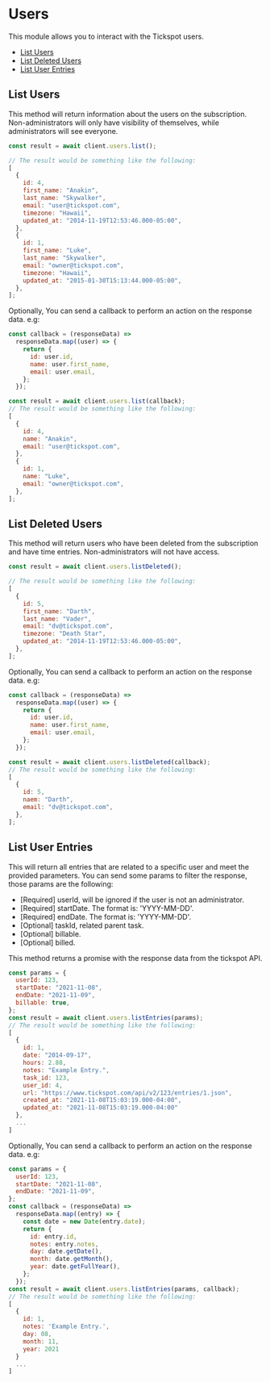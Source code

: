 # Users

This module allows you to interact with the Tickspot users.

- [List Users](#list-users)
- [List Deleted Users](#list-deleted-users)
- [List User Entries](#list-user-entries)

## List Users

This method will return information about the users on the subscription. Non-administrators will only have visibility of themselves, while administrators will see everyone.

```javascript
const result = await client.users.list();

// The result would be something like the following:
[
  {
    id: 4,
    first_name: "Anakin",
    last_name: "Skywalker",
    email: "user@tickspot.com",
    timezone: "Hawaii",
    updated_at: "2014-11-19T12:53:46.000-05:00",
  },
  {
    id: 1,
    first_name: "Luke",
    last_name: "Skywalker",
    email: "owner@tickspot.com",
    timezone: "Hawaii",
    updated_at: "2015-01-30T15:13:44.000-05:00",
  },
];
```

Optionally, You can send a callback to perform an action on the response data. e.g:

```javascript
const callback = (responseData) =>
  responseData.map((user) => {
    return {
      id: user.id,
      name: user.first_name,
      email: user.email,
    };
  });

const result = await client.users.list(callback);
// The result would be something like the following:
[
  {
    id: 4,
    name: "Anakin",
    email: "user@tickspot.com",
  },
  {
    id: 1,
    name: "Luke",
    email: "owner@tickspot.com",
  },
];
```

## List Deleted Users

This method will return users who have been deleted from the subscription and have time entries. Non-administrators will not have access.

```javascript
const result = await client.users.listDeleted();

// The result would be something like the following:
[
  {
    id: 5,
    first_name: "Darth",
    last_name: "Vader",
    email: "dv@tickspot.com",
    timezone: "Death Star",
    updated_at: "2014-11-19T12:53:46.000-05:00",
  },
];
```

Optionally, You can send a callback to perform an action on the response data. e.g:

```javascript
const callback = (responseData) =>
  responseData.map((user) => {
    return {
      id: user.id,
      name: user.first_name,
      email: user.email,
    };
  });

const result = await client.users.listDeleted(callback);
// The result would be something like the following:
[
  {
    id: 5,
    naem: "Darth",
    email: "dv@tickspot.com",
  },
];
```

## List User Entries

This will return all entries that are related to a specific user and meet the provided parameters. You can send some params to filter the response, those params are the following:

- [Required] userId, will be ignored if the user is not an administrator.
- [Required] startDate. The format is: 'YYYY-MM-DD'.
- [Required] endDate. The format is: 'YYYY-MM-DD'.
- [Optional] taskId, related parent task.
- [Optional] billable.
- [Optional] billed.

This method returns a promise with the response data from the tickspot API.

```javascript
const params = {
  userId: 123,
  startDate: "2021-11-08",
  endDate: "2021-11-09",
  billable: true,
};
const result = await client.users.listEntries(params);
// The result would be something like the following:
[
  {
    id: 1,
    date: "2014-09-17",
    hours: 2.88,
    notes: "Example Entry.",
    task_id: 123,
    user_id: 4,
    url: "https://www.tickspot.com/api/v2/123/entries/1.json",
    created_at: "2021-11-08T15:03:19.000-04:00",
    updated_at: "2021-11-08T15:03:19.000-04:00"
  },
  ...
]
```

Optionally, You can send a callback to perform an action on the response data. e.g:

```javascript
const params = {
  userId: 123,
  startDate: "2021-11-08",
  endDate: "2021-11-09",
};
const callback = (responseData) =>
  responseData.map((entry) => {
    const date = new Date(entry.date);
    return {
      id: entry.id,
      notes: entry.notes,
      day: date.getDate(),
      month: date.getMonth(),
      year: date.getFullYear(),
    };
  });
const result = await client.users.listEntries(params, callback);
// The result would be something like the following:
[
  {
    id: 1,
    notes: 'Example Entry.',
    day: 08,
    month: 11,
    year: 2021
  }
  ...
]
```

